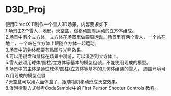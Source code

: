# D3D_Proj

使用DirectX 11制作一个雪人3D场景，内容要求如下：										
1.场景由2个雪人，地形，天空盒，做移动圆周运动的立方体组成。										
2.场景中有个立方体，立方体在场景里做圆周运动。场景里有两个雪人，一个站在地上，一个站在立方体上跟随立方体一起运动。										
3.场景中的物体都要有贴图与光照效果。										
4.可以用键盘和鼠标在场景中漫游，可以漫游到立方体上。										
5.雪人必须用球体/圆柱/立方体等基本的模型组装，不能使用现成的模型。										
6.场景中的主体是通过球体/圆柱/立方体等基本的几何体组装的雪人， 周围环境可以用现成的模型点缀										
7.天空盒可以用六面体盒子，跟随相机移动形成天空效果。										
8.漫游控制方式参考CodeSample中的 First Person Shooter Controls 教程。										
			
										
